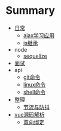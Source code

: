 # Summary

* [日常](README.md)
  - [ajax学习应用](./201804/ajax.md "ajax学习应用")
  - [js继承](./201804/js继承.md "js继承")
* node
  - [sequelize](./node/sequelize.md "sequelize")
* [面试](./201805/面试.md "面试")
* api
  - [git命令](./api/git命令.md "git命令")
  - [linux命令](./api/linuxApi.md "linux命令")
  - [shell命令](./api/shell.md "shell命令")
* 整理
  - [节流与防抖](./js/整理.md "节流与防抖")
* [vue源码解析](./vue源码/vue1.md)
  - [双向绑定](./vue源码/vue1.md "节流与防抖")
